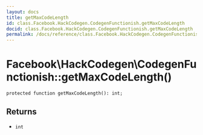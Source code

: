 ```yaml
---
layout: docs
title: getMaxCodeLength
id: class.Facebook.HackCodegen.CodegenFunctionish.getMaxCodeLength
docid: class.Facebook.HackCodegen.CodegenFunctionish.getMaxCodeLength
permalink: /docs/reference/class.Facebook.HackCodegen.CodegenFunctionish.getMaxCodeLength.md
---
```

# Facebook\\HackCodegen\\CodegenFunctionish::getMaxCodeLength()




``` Hack
protected function getMaxCodeLength(): int;
```




## Returns




- ` int `